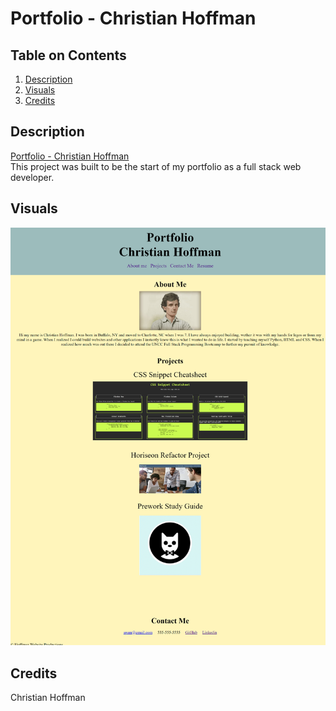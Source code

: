 # Portfolio - Christian Hoffman

## Table on Contents
1. [Description](#description)
2. [Visuals](#visuals)
3. [Credits](#credits)

## Description
[Portfolio - Christian Hoffman](https://christian-hoffman.github.io/professional-portfolio-challenge/)
<br>
This project was built to be the start of my portfolio as a full stack web developer.

## Visuals
![Portfolio - Christian Hoffman](./assets/images/page-pic-for-readme.png)

## Credits
Christian Hoffman